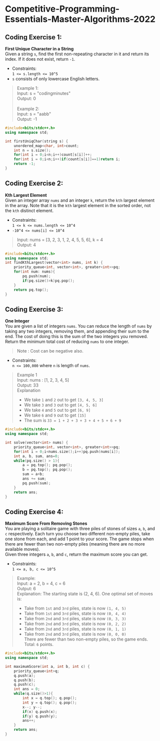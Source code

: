 # Competitive-Programming-Essentials-Master-Algorithms-2022
## Coding Exercise 1:
**First Unique Character in a String**<br />
Given a string `s`, find the first non-repeating character in it and return its index. If it does not exist, return `-1`.<br />
* Constraints:<br />`1 <= s.length <= 10^5`<br /> 
* `s` consists of only lowercase English letters.<br />
>Example 1: <br /> Input: s = "codingminutes" <br /> 
>Output: 0 <br /> <br />
>Example 2: <br /> Input: s = "aabb"<br /> 
>Output: -1 <br />
```cpp
#include<bits/stdc++.h>
using namespace std;

int firstUniqChar(string s) {
    unordered_map<char, int>count;
    int n = s.size();
    for(int i = 0;i<n;i++)count[s[i]]++;
    for(int i = 0;i<n;i++)if(count[s[i]]==1)return i;
    return -1;
}
```
## Coding Exercise 2:
**Kth Largest Element**<br />
Given an integer array `nums` and an integer `k`, return the `kth` largest element in the array. Note that it is the `kth` largest element in the sorted order, not the `kth` distinct element.<br />
* Constraints:<br />`1 <= k <= nums.length <= 10^4`<br />
* `-10^4 <= nums[i] <= 10^4`<br />
>Input: nums = [3, 2, 3, 1, 2, 4, 5, 5, 6], k = 4 <br />
>Output: 4<br />
```cpp
#include<bits/stdc++.h>
using namespace std;
int findKthLargest(vector<int> nums, int k) {
    priority_queue<int, vector<int>, greater<int>>pq;
    for(int num: nums){
        pq.push(num);
        if(pq.size()>k)pq.pop();
    }
    return pq.top();
}
```
## Coding Exercise 3:
**One Integer**<br />
You are given a list of integers `nums`. You can reduce the length of `nums` by taking any two integers, removing them, and appending their sum to the end. The cost of doing this is the sum of the two integers you removed.<br />
Return the minimum total cost of reducing `nums` to one integer.<br />
>Note : Cost can be negative also.<br />
* Constraints: <br /> `n <= 100,000` where `n` is length of `nums`.<br />
>Example 1 <br />
>Input: nums : [1, 2, 3, 4, 5]<br />
>Output: 33<br />
>Explanation<br />
> * We take `1` and `2` out to get `[3, 4, 5, 3]`<br />
> * We take `3` and `3` out to get `[4, 5, 6]`<br />
> * We take `4` and `5` out to get `[6, 9]`<br />
> * We take `6` and `9` out to get `[15]`<br />
> * The sum is `33 = 1 + 2 + 3 + 3 + 4 + 5 + 6 + 9`<br />
```cpp
#include<bits/stdc++.h>
using namespace std;

int solve(vector<int> nums) {
    priority_queue<int, vector<int>, greater<int>>pq;
    for(int i = 0;i<nums.size();i++)pq.push(nums[i]);
    int a, b, sum, ans=0;
    while(pq.size() > 1){
        a = pq.top(); pq.pop();
        b = pq.top(); pq.pop();
        sum = a+b; 
        ans += sum;
        pq.push(sum);
    }
    return ans;
}
```
## Coding Exercise 4:
**Maximum Score From Removing Stones**<br />
You are playing a solitaire game with three piles of stones of sizes `a`, `b`, and `c` respectively. Each turn you choose two different non-empty piles, take one stone from each, and add 1 point to your score. The game stops when there are fewer than two non-empty piles (meaning there are no more available moves).<br />
Given three integers `a`, `b`, and `c`, return the maximum score you can get.<br />
* Constraints:<br />`1 <= a, b, c <= 10^5` <br />
>Example:<br />
>Input: a = 2, b = 4, c = 6 <br />
>Output: 6 <br />
>Explanation: The starting state is (2, 4, 6). One optimal set of moves is: <br />
>- Take from `1st` and `3rd` piles, state is now `(1, 4, 5)` <br />
>- Take from `1st` and `3rd` piles, state is now `(0, 4, 4)` <br />
>- Take from `2nd` and `3rd` piles, state is now `(0, 3, 3)` <br />
>- Take from `2nd` and `3rd` piles, state is now `(0, 2, 2)` <br />
>- Take from `2nd` and `3rd` piles, state is now `(0, 1, 1)` <br />
>- Take from `2nd` and `3rd` piles, state is now `(0, 0, 0)` <br />
>There are fewer than two non-empty piles, so the game ends. Total: `6` points. <br />
```cpp
#include<bits/stdc++.h>
using namespace std;

int maximumScore(int a, int b, int c) {
    priority_queue<int>q;
    q.push(a);
    q.push(b);
    q.push(c);
    int ans = 0;
    while(q.size()>1){
        int x = q.top(); q.pop();
        int y = q.top(); q.pop();
        x--; y--;
        if(x) q.push(x);
        if(y) q.push(y);
        ans++;
    }
    return ans;
}
```

     
